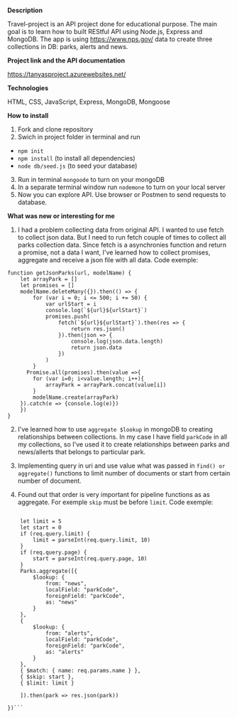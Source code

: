 
**Description**

Travel-project is an API project done for educational purpose. The main goal is to learn how to built REStful API using Node.js, Express and MongoDB. 
The app is using https://www.nps.gov/ data to create three collections in DB: parks, alerts and news. 

**Project link and the API documentation**

 https://tanyasproject.azurewebsites.net/

**Technologies**

HTML, CSS, JavaScript, Express, MongoDB, Mongoose

**How to install**

1.	Fork and clone repository
2.	Swich in project folder in terminal and run
-	`npm init`
-	`npm install` (to install all dependencies)
-	`node db/seed.js` (to seed your database)
3.	Run in terminal `mongoode` to turn on your mongoDB
4.	In a separate terminal window run `nodemone` to turn on your local 
 server
5.	Now you can explore API. Use browser or Postmen to send requests to database.

**What was new or interesting for me**

1. I had a problem collecting data from original API. I wanted to use fetch to collect json data. 
But I need to run fetch couple of times to collect all parks collection data. Since fetch is a asynchronies function
and return a promise, not a data I want, I've learned how to collect promises, aggregate and receive a json file with all data.
Code exemple:
```
function getJsonParks(url, modelName) {
    let arrayPark = []
    let promises = []
    modelName.deleteMany({}).then(() => {
        for (var i = 0; i <= 500; i += 50) {
            var urlStart = i
            console.log(`${url}${urlStart}`)
            promises.push(
                fetch(`${url}${urlStart}`).then(res => {
                    return res.json()
                }).then(json => {
                    console.log(json.data.length)
                    return json.data
                })
            )
        }  
      Promise.all(promises).then(value =>{
        for (var i=0; i<value.length; i++){
            arrayPark = arrayPark.concat(value[i])
        }
        modelName.create(arrayPark)
    }).catch(e => {console.log(e)})
    })
}
```
2. I've learned how to use `aggregate $lookup` in mongoDB to creating relationships between collections. In my case I have field `parkCode` in all my collections, so I've used it to create relationships between parks and news/allerts that belongs to particular park.

3. Implementing query in uri and use value what was passed in `find() or aggregate()` functions to limit number of documents or start from certain number of document.

4. Found out that order is very important for pipeline functions as as aggregate. For exemple `skip` must be before `limit`.
Code exemple:

```router.get("/name/:name", (req, res) => {

    let limit = 5
    let start = 0
    if (req.query.limit) {
        limit = parseInt(req.query.limit, 10)
    }
    if (req.query.page) {
        start = parseInt(req.query.page, 10)
    }
    Parks.aggregate([{
        $lookup: {
            from: "news",
            localField: "parkCode",
            foreignField: "parkCode",
            as: "news"
        }
    },
    {
        $lookup: {
            from: "alerts",
            localField: "parkCode",
            foreignField: "parkCode",
            as: "alerts"
        }
    },
    { $match: { name: req.params.name } },
    { $skip: start },
    { $limit: limit }
    
    ]).then(park => res.json(park))

})```









 
